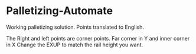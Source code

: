 # Palletizing-Automate
Working palletizing solution. Points translated to English.

The Right and left points are corner points. Far corner in Y and inner corner in X
Change the EXUP to match the rail height you want.
